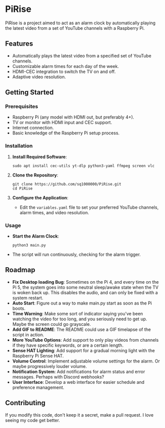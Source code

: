 # PiRise
PiRise is a project aimed to act as an alarm clock by automatically playing the latest video from a set of YouTube channels with a Raspberry Pi.  

## Features
- Automatically plays the latest video from a specified set of YouTube channels.
- Customizable alarm times for each day of the week.
- HDMI-CEC integration to switch the TV on and off.
- Adaptive video resolution.
  
## Getting Started

### Prerequisites
- Raspberry Pi (any model with HDMI out, but preferably 4+).
- TV or monitor with HDMI input and CEC support.
- Internet connection.
- Basic knowledge of the Raspberry Pi setup process.

### Installation
1. **Install Required Software**:
     ```
     sudo apt install cec-utils yt-dlp python3-yaml ffmpeg screen vlc
     ```
     
2. **Clone the Repository**:
   ```
   git clone https://github.com/sq1000000/PiRise.git
   cd PiRise
   ```

3. **Configure the Application**:
   - Edit the `variables.yaml` file to set your preferred YouTube channels, alarm times, and video resolution.

### Usage

- **Start the Alarm Clock**:
  
  ```
  python3 main.py
  ```
- The script will run continuously, checking for the alarm trigger.

## Roadmap
- **Fix Desktop loading Bug**: Sometimes on the Pi 4, and every time on the Pi 5, the system goes into some neutral sleep/awake state when the TV is woken back up. This disables the audio, and can only be fixed with a system restart.
- **Auto Start**: Figure out a way to make main.py start as soon as the Pi boots.
- **Time Warning**: Make some sort of indicator saying you've been watching the video for too long, and you seriously need to get up. Maybe the screen could go grayscale.
- **Add GIF to README**: The README could use a GIF timelapse of the script in action.
- **More YouTube Options**: Add support to only play videos from channels if they have specific keywords, or are a certain length.
- **Sense HAT Lighting**: Add support for a gradual morning light with the Raspberry Pi Sense HAT.
- **Volume Control**: Implement adjustable volume settings for the alarm. Or maybe progressively louder volume.
- **Notification System**: Add notifications for alarm status and error messages. Perhaps with Discord webhooks?
- **User Interface**: Develop a web interface for easier schedule and preference management.

## Contributing
If you modify this code, don't keep it a secret, make a pull request. I love seeing my code get better.
